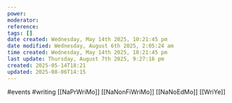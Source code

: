 ```yaml
---
power: 
moderator: 
reference: 
tags: []
date created: Wednesday, May 14th 2025, 10:21:45 pm
date modified: Wednesday, August 6th 2025, 2:05:24 am
time created: Wednesday, May 14th 2025, 10:21:45 pm
last update: Thursday, August 7th 2025, 9:27:16 pm
created: 2025-05-14T18:21
updated: 2025-08-06T14:15
---
```

#events #writing 
[[NaPrWriMo]]
[[NaNonFiWriMo]]
[[NaNoEdMo]]
[[WriYe]]